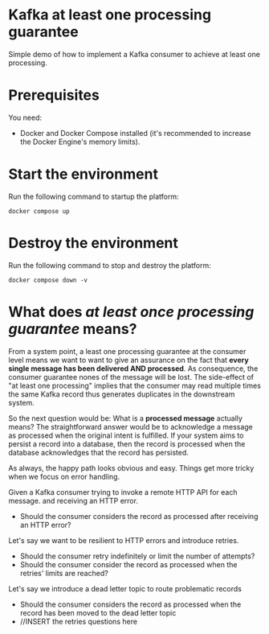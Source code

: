 # Kafka at least one processing guarantee
Simple demo of how to implement a Kafka consumer to achieve at least one processing.

# Prerequisites
You need:
* Docker and Docker Compose installed (it's recommended to increase the Docker Engine's memory limits).

# Start the environment

Run the following command to startup the platform:
```shell
docker compose up
```

# Destroy the environment

Run the following command to stop and destroy the platform:
```shell
docker compose down -v
```

# What does *at least once processing guarantee* means?

From a system point, a least one processing guarantee at the consumer level means we want to want to give an assurance on the fact
that **every single message has been delivered AND processed**.
As consequence, the consumer guarantee nones of the message will be lost.
The side-effect of "at least one processing" implies that the consumer may read multiple times the same Kafka record thus generates duplicates in the downstream system.

So the next question would be: What is a **processed message** actually means?
The straightforward answer would be to acknowledge a message as processed when the original intent is fulfilled.
If your system aims to persist a record into a database, then the record is processed when the database acknowledges that the record has persisted.

As always, the happy path looks obvious and easy.
Things get more tricky when we focus on error handling.

Given a Kafka consumer trying to invoke a remote HTTP API for each message. and receiving an HTTP error.
* Should the consumer considers the record as processed after receiving an HTTP error?

Let's say we want to be resilient to HTTP errors and introduce retries.
* Should the consumer retry indefinitely or limit the number of attempts?
* Should the consumer consider the record as processed when the retries' limits are reached?

Let's say we introduce a dead letter topic to route problematic records
* Should the consumer considers the record as processed when the record has been moved to the dead letter topic
* //INSERT the retries questions here
